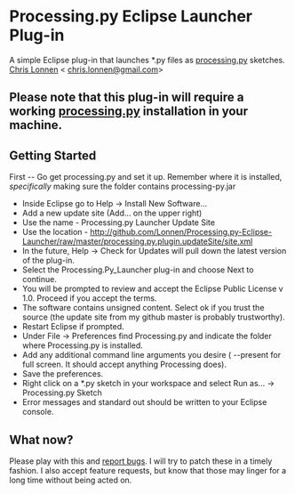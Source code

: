 # Processing.py Eclipse Launcher Plug-in #

A simple Eclipse plug-in that launches *.py files as [processing.py](http://github.com/jdf/processing.py) sketches.
[Chris Lonnen](http://chrislonnen.com) &lt; [chris.lonnen@gmail.com](mailto:chris.lonnen@gmail.com)&gt;

## Please note that this plug-in will require a working [processing.py](http://github.com/jdf/processing.py) installation in your machine.

## Getting Started ##

First -- Go get processing.py and set it up. Remember where it is installed, _specifically_ making sure the folder contains processing-py.jar
    
* Inside Eclipse go to Help -> Install New Software...
* Add a new update site (Add... on the upper right) 
* Use the name - Processing.py Launcher Update Site
* Use the location - http://github.com/Lonnen/Processing.py-Eclipse-Launcher/raw/master/processing.py.plugin.updateSite/site.xml
* In the future, Help -> Check for Updates will pull down the latest version of the plug-in.
* Select the Processing.Py_Launcher plug-in and choose Next to continue.
* You will be prompted to review and accept the Eclipse Public License v 1.0. Proceed if you accept the terms.
* The software contains unsigned content. Select ok if you trust the source (the update site from my github master is probably trustworthy).
* Restart Eclipse if prompted.
* Under File -> Preferences find Processing.py and indicate the folder where Processing.py is installed.
* Add any additional command line arguments you desire ( --present for full screen. It should accept anything Processing does).
* Save the preferences.
* Right click on a *.py sketch in your workspace and select Run as... -> Processing.py Sketch
* Error messages and standard out should be written to your Eclipse console.
	
## What now? ##

Please play with this and [report bugs](http://github.com/Lonnen/Processing.py-Eclipse-Launcher/issues). I will try to patch these in a timely fashion.
I also accept feature requests, but know that those may linger for a long time without being acted on.